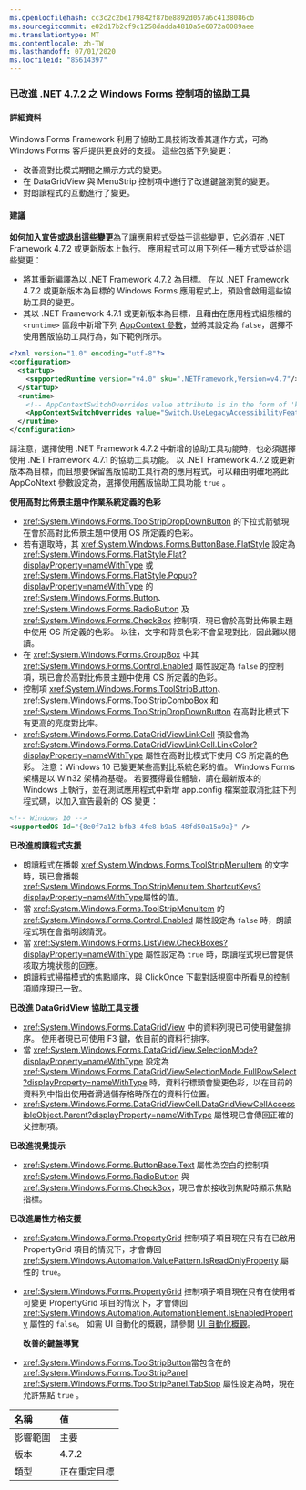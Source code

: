 ```yaml
---
ms.openlocfilehash: cc3c2c2be179842f87be8892d057a6c4138086cb
ms.sourcegitcommit: e02d17b2cf9c1258dadda4810a5e6072a0089aee
ms.translationtype: MT
ms.contentlocale: zh-TW
ms.lasthandoff: 07/01/2020
ms.locfileid: "85614397"
---
```

### <a name="accessibility-improvements-in-windows-forms-controls-for-net-472"></a>已改進 .NET 4.7.2 之 Windows Forms 控制項的協助工具

#### <a name="details"></a>詳細資料

Windows Forms Framework 利用了協助工具技術改善其運作方式，可為 Windows Forms 客戶提供更良好的支援。 這些包括下列變更：

- 改善高對比模式期間之顯示方式的變更。
- 在 DataGridView 與 MenuStrip 控制項中進行了改進鍵盤瀏覽的變更。
- 對朗讀程式的互動進行了變更。

#### <a name="suggestion"></a>建議

**如何加入宣告或退出這些變更**為了讓應用程式受益于這些變更，它必須在 .NET Framework 4.7.2 或更新版本上執行。 應用程式可以用下列任一種方式受益於這些變更：

- 將其重新編譯為以 .NET Framework 4.7.2 為目標。 在以 .NET Framework 4.7.2 或更新版本為目標的 Windows Forms 應用程式上，預設會啟用這些協助工具的變更。
- 其以 .NET Framework 4.7.1 或更新版本為目標，且藉由在應用程式組態檔的 `<runtime>` 區段中新增下列 [AppContext 參數](https://docs.microsoft.com/dotnet/framework/configure-apps/file-schema/runtime/appcontextswitchoverrides-element)，並將其設定為 `false`，選擇不使用舊版協助工具行為，如下範例所示。

```xml
<?xml version="1.0" encoding="utf-8"?>
<configuration>
  <startup>
    <supportedRuntime version="v4.0" sku=".NETFramework,Version=v4.7"/>
  </startup>
  <runtime>
    <!-- AppContextSwitchOverrides value attribute is in the form of 'key1=true/false;key2=true/false  -->
    <AppContextSwitchOverrides value="Switch.UseLegacyAccessibilityFeatures=false;Switch.UseLegacyAccessibilityFeatures.2=false" />
  </runtime>
</configuration>
```

請注意，選擇使用 .NET Framework 4.7.2 中新增的協助工具功能時，也必須選擇使用 .NET Framework 4.7.1 的協助工具功能。 以 .NET Framework 4.7.2 或更新版本為目標，而且想要保留舊版協助工具行為的應用程式，可以藉由明確地將此 AppCoNtext 參數設定為，選擇使用舊版協助工具功能 `true` 。

**使用高對比佈景主題中作業系統定義的色彩**

- <xref:System.Windows.Forms.ToolStripDropDownButton> 的下拉式箭號現在會於高對比佈景主題中使用 OS 所定義的色彩。
- 若有選取時，其 <xref:System.Windows.Forms.ButtonBase.FlatStyle> 設定為 <xref:System.Windows.Forms.FlatStyle.Flat?displayProperty=nameWithType> 或 <xref:System.Windows.Forms.FlatStyle.Popup?displayProperty=nameWithType> 的 <xref:System.Windows.Forms.Button>、<xref:System.Windows.Forms.RadioButton> 及 <xref:System.Windows.Forms.CheckBox> 控制項，現已會於高對比佈景主題中使用 OS 所定義的色彩。 以往，文字和背景色彩不會呈現對比，因此難以閱讀。
- 在 <xref:System.Windows.Forms.GroupBox> 中其 <xref:System.Windows.Forms.Control.Enabled> 屬性設定為 `false` 的控制項，現已會於高對比佈景主題中使用 OS 所定義的色彩。
- 控制項 <xref:System.Windows.Forms.ToolStripButton>、<xref:System.Windows.Forms.ToolStripComboBox> 和 <xref:System.Windows.Forms.ToolStripDropDownButton> 在高對比模式下有更高的亮度對比率。
- <xref:System.Windows.Forms.DataGridViewLinkCell> 預設會為 <xref:System.Windows.Forms.DataGridViewLinkCell.LinkColor?displayProperty=nameWithType> 屬性在高對比模式下使用 OS 所定義的色彩。
注意：Windows 10 已變更某些高對比系統色彩的值。 Windows Forms 架構是以 Win32 架構為基礎。 若要獲得最佳體驗，請在最新版本的 Windows 上執行，並在測試應用程式中新增 app.config 檔案並取消批註下列程式碼，以加入宣告最新的 OS 變更：

```xml
<!-- Windows 10 -->
<supportedOS Id="{8e0f7a12-bfb3-4fe8-b9a5-48fd50a15a9a}" />
```

**已改進朗讀程式支援**

- 朗讀程式在播報 <xref:System.Windows.Forms.ToolStripMenuItem> 的文字時，現已會播報 <xref:System.Windows.Forms.ToolStripMenuItem.ShortcutKeys?displayProperty=nameWithType>屬性的值。
- 當 <xref:System.Windows.Forms.ToolStripMenuItem> 的 <xref:System.Windows.Forms.Control.Enabled> 屬性設定為 `false` 時，朗讀程式現在會指明該情況。
- 當 <xref:System.Windows.Forms.ListView.CheckBoxes?displayProperty=nameWithType> 屬性設定為 `true` 時，朗讀程式現已會提供核取方塊狀態的回應。
- 朗讀程式掃描模式的焦點順序，與 ClickOnce 下載對話視窗中所看見的控制項順序現已一致。

**已改進 DataGridView 協助工具支援**

- <xref:System.Windows.Forms.DataGridView> 中的資料列現已可使用鍵盤排序。 使用者現已可使用 F3 鍵，依目前的資料行排序。
- 當 <xref:System.Windows.Forms.DataGridView.SelectionMode?displayProperty=nameWithType> 設定為 <xref:System.Windows.Forms.DataGridViewSelectionMode.FullRowSelect?displayProperty=nameWithType> 時，資料行標頭會變更色彩，以在目前的資料列中指出使用者滑過儲存格時所在的資料行位置。
- <xref:System.Windows.Forms.DataGridViewCell.DataGridViewCellAccessibleObject.Parent?displayProperty=nameWithType> 屬性現已會傳回正確的父控制項。

**已改進視覺提示**

- <xref:System.Windows.Forms.ButtonBase.Text> 屬性為空白的控制項 <xref:System.Windows.Forms.RadioButton> 與 <xref:System.Windows.Forms.CheckBox>，現已會於接收到焦點時顯示焦點指標。

**已改進屬性方格支援**

- <xref:System.Windows.Forms.PropertyGrid> 控制項子項目現在只有在已啟用 PropertyGrid 項目的情況下，才會傳回 <xref:System.Windows.Automation.ValuePattern.IsReadOnlyProperty> 屬性的 `true`。
- <xref:System.Windows.Forms.PropertyGrid> 控制項子項目現在只有在使用者可變更 PropertyGrid 項目的情況下，才會傳回 <xref:System.Windows.Automation.AutomationElement.IsEnabledProperty> 屬性的 `false`。
如需 UI 自動化的概觀，請參閱 [UI 自動化概觀](https://docs.microsoft.com/dotnet/framework/ui-automation/ui-automation-overview)。</p>**改善的鍵盤導覽**

- <xref:System.Windows.Forms.ToolStripButton>當包含在的 <xref:System.Windows.Forms.ToolStripPanel> <xref:System.Windows.Forms.ToolStripPanel.TabStop> 屬性設定為時，現在允許焦點 `true` 。

| 名稱    | 值       |
|:--------|:------------|
| 影響範圍   | 主要       |
| 版本 | 4.7.2       |
| 類型    | 正在重定目標 |
